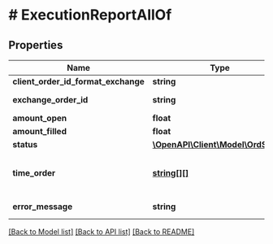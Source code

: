 # # ExecutionReportAllOf

## Properties

Name | Type | Description | Notes
------------ | ------------- | ------------- | -------------
**client_order_id_format_exchange** | **string** | Hash client id | 
**exchange_order_id** | **string** | Exchange order id | [optional] 
**amount_open** | **float** | Amount open | 
**amount_filled** | **float** | Amount filled | 
**status** | [**\OpenAPI\Client\Model\OrdStatus**](OrdStatus.md) |  | 
**time_order** | [**string[][]**](array.md) | Timestamped history of order status changes. | 
**error_message** | **string** | Error message | [optional] 

[[Back to Model list]](../../README.md#documentation-for-models) [[Back to API list]](../../README.md#documentation-for-api-endpoints) [[Back to README]](../../README.md)


